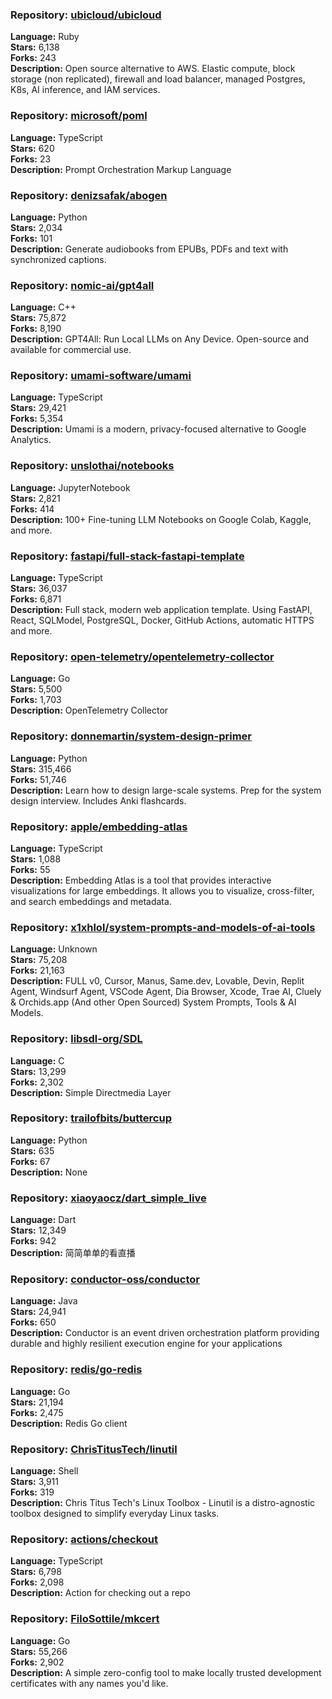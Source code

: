 ### **Repository:** [ubicloud/ubicloud](https://github.com/ubicloud/ubicloud)

**Language:** Ruby  
**Stars:** 6,138  
**Forks:** 243  
**Description:** Open source alternative to AWS. Elastic compute, block storage (non replicated), firewall and load balancer, managed Postgres, K8s, AI inference, and IAM services.

### **Repository:** [microsoft/poml](https://github.com/microsoft/poml)

**Language:** TypeScript  
**Stars:** 620  
**Forks:** 23  
**Description:** Prompt Orchestration Markup Language

### **Repository:** [denizsafak/abogen](https://github.com/denizsafak/abogen)

**Language:** Python  
**Stars:** 2,034  
**Forks:** 101  
**Description:** Generate audiobooks from EPUBs, PDFs and text with synchronized captions.

### **Repository:** [nomic-ai/gpt4all](https://github.com/nomic-ai/gpt4all)

**Language:** C++  
**Stars:** 75,872  
**Forks:** 8,190  
**Description:** GPT4All: Run Local LLMs on Any Device. Open-source and available for commercial use.

### **Repository:** [umami-software/umami](https://github.com/umami-software/umami)

**Language:** TypeScript  
**Stars:** 29,421  
**Forks:** 5,354  
**Description:** Umami is a modern, privacy-focused alternative to Google Analytics.

### **Repository:** [unslothai/notebooks](https://github.com/unslothai/notebooks)

**Language:** JupyterNotebook  
**Stars:** 2,821  
**Forks:** 414  
**Description:** 100+ Fine-tuning LLM Notebooks on Google Colab, Kaggle, and more.

### **Repository:** [fastapi/full-stack-fastapi-template](https://github.com/fastapi/full-stack-fastapi-template)

**Language:** TypeScript  
**Stars:** 36,037  
**Forks:** 6,871  
**Description:** Full stack, modern web application template. Using FastAPI, React, SQLModel, PostgreSQL, Docker, GitHub Actions, automatic HTTPS and more.

### **Repository:** [open-telemetry/opentelemetry-collector](https://github.com/open-telemetry/opentelemetry-collector)

**Language:** Go  
**Stars:** 5,500  
**Forks:** 1,703  
**Description:** OpenTelemetry Collector

### **Repository:** [donnemartin/system-design-primer](https://github.com/donnemartin/system-design-primer)

**Language:** Python  
**Stars:** 315,466  
**Forks:** 51,746  
**Description:** Learn how to design large-scale systems. Prep for the system design interview. Includes Anki flashcards.

### **Repository:** [apple/embedding-atlas](https://github.com/apple/embedding-atlas)

**Language:** TypeScript  
**Stars:** 1,088  
**Forks:** 55  
**Description:** Embedding Atlas is a tool that provides interactive visualizations for large embeddings. It allows you to visualize, cross-filter, and search embeddings and metadata.

### **Repository:** [x1xhlol/system-prompts-and-models-of-ai-tools](https://github.com/x1xhlol/system-prompts-and-models-of-ai-tools)

**Language:** Unknown  
**Stars:** 75,208  
**Forks:** 21,163  
**Description:** FULL v0, Cursor, Manus, Same.dev, Lovable, Devin, Replit Agent, Windsurf Agent, VSCode Agent, Dia Browser, Xcode, Trae AI, Cluely & Orchids.app (And other Open Sourced) System Prompts, Tools & AI Models.

### **Repository:** [libsdl-org/SDL](https://github.com/libsdl-org/SDL)

**Language:** C  
**Stars:** 13,299  
**Forks:** 2,302  
**Description:** Simple Directmedia Layer

### **Repository:** [trailofbits/buttercup](https://github.com/trailofbits/buttercup)

**Language:** Python  
**Stars:** 635  
**Forks:** 67  
**Description:** None

### **Repository:** [xiaoyaocz/dart_simple_live](https://github.com/xiaoyaocz/dart_simple_live)

**Language:** Dart  
**Stars:** 12,349  
**Forks:** 942  
**Description:** 简简单单的看直播

### **Repository:** [conductor-oss/conductor](https://github.com/conductor-oss/conductor)

**Language:** Java  
**Stars:** 24,941  
**Forks:** 650  
**Description:** Conductor is an event driven orchestration platform providing durable and highly resilient execution engine for your applications

### **Repository:** [redis/go-redis](https://github.com/redis/go-redis)

**Language:** Go  
**Stars:** 21,194  
**Forks:** 2,475  
**Description:** Redis Go client

### **Repository:** [ChrisTitusTech/linutil](https://github.com/ChrisTitusTech/linutil)

**Language:** Shell  
**Stars:** 3,911  
**Forks:** 319  
**Description:** Chris Titus Tech's Linux Toolbox - Linutil is a distro-agnostic toolbox designed to simplify everyday Linux tasks.

### **Repository:** [actions/checkout](https://github.com/actions/checkout)

**Language:** TypeScript  
**Stars:** 6,798  
**Forks:** 2,098  
**Description:** Action for checking out a repo

### **Repository:** [FiloSottile/mkcert](https://github.com/FiloSottile/mkcert)

**Language:** Go  
**Stars:** 55,266  
**Forks:** 2,902  
**Description:** A simple zero-config tool to make locally trusted development certificates with any names you'd like.

